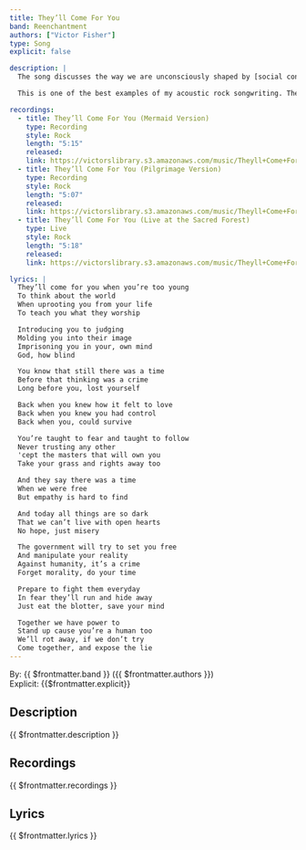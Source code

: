 ```yaml
---
title: They’ll Come For You
band: Reenchantment
authors: ["Victor Fisher"]
type: Song
explicit: false

description: |
  The song discusses the way we are unconsciously shaped by [social conditioning](https://en.wikipedia.org/wiki/Social_conditioning).

  This is one of the best examples of my acoustic rock songwriting. The *Mermaid Version* ended up capturing my sound in the most accurate way, although the last minute of the *Pilgrimage Version* is also very interesting because is revealed how I would sound with a more radio friendly approach.

recordings:
  - title: They’ll Come For You (Mermaid Version)
    type: Recording
    style: Rock
    length: "5:15"
    released: 
    link: https://victorslibrary.s3.amazonaws.com/music/Theyll+Come+For+You/Theyll+Come+For+You+(Mermaid+Version).mp3
  - title: They’ll Come For You (Pilgrimage Version)
    type: Recording
    style: Rock
    length: "5:07"
    released: 
    link: https://victorslibrary.s3.amazonaws.com/music/Theyll+Come+For+You/Theyll+Come+For+You+(Pilgrimage+Version).mp3
  - title: They’ll Come For You (Live at the Sacred Forest)
    type: Live
    style: Rock
    length: "5:18"
    released: 
    link: https://victorslibrary.s3.amazonaws.com/music/Theyll+Come+For+You/Theyll+Come+For+You+(Live+at+the+Sacred+Forest).mp3

lyrics: |
  They’ll come for you when you’re too young
  To think about the world
  When uprooting you from your life
  To teach you what they worship

  Introducing you to judging
  Molding you into their image
  Imprisoning you in your, own mind
  God, how blind

  You know that still there was a time
  Before that thinking was a crime
  Long before you, lost yourself

  Back when you knew how it felt to love
  Back when you knew you had control
  Back when you, could survive

  You’re taught to fear and taught to follow
  Never trusting any other
  'cept the masters that will own you
  Take your grass and rights away too

  And they say there was a time
  When we were free
  But empathy is hard to find

  And today all things are so dark
  That we can’t live with open hearts
  No hope, just misery

  The government will try to set you free
  And manipulate your reality
  Against humanity, it’s a crime
  Forget morality, do your time

  Prepare to fight them everyday
  In fear they’ll run and hide away
  Just eat the blotter, save your mind

  Together we have power to
  Stand up cause you’re a human too
  We’ll rot away, if we don’t try
  Come together, and expose the lie
---
```


By: {{ $frontmatter.band }} ({{ $frontmatter.authors }})  
Explicit: {{$frontmatter.explicit}}

## Description

{{ $frontmatter.description }}

## Recordings

{{ $frontmatter.recordings }}

## Lyrics

{{ $frontmatter.lyrics }}
